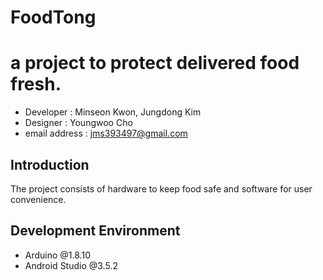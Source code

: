 # FoodTong
a project to protect delivered food fresh.
=======
- Developer : Minseon Kwon, Jungdong Kim
- Designer : Youngwoo Cho
- email address : jms393497@gmail.com

Introduction
------------
The project consists of hardware to keep food safe and software for user convenience.

Development Environment
-----------
- Arduino @1.8.10
- Android Studio @3.5.2
